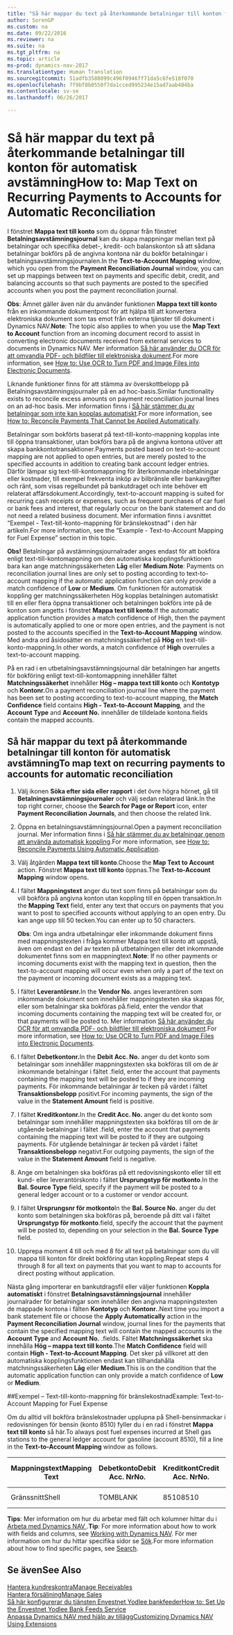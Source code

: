 ```yaml
---
title: "Så här mappar du text på återkommande betalningar till konton för automatisk avstämning"
author: SorenGP
ms.custom: na
ms.date: 09/22/2016
ms.reviewer: na
ms.suite: na
ms.tgt_pltfrm: na
ms.topic: article
ms-prod: dynamics-nav-2017
ms.translationtype: Human Translation
ms.sourcegitcommit: 51adfb3588099c496f0946ff71da5c6fe518f070
ms.openlocfilehash: 7f9bf8b0550f7da1cced995234e15ad7aab484ba
ms.contentlocale: sv-se
ms.lasthandoff: 06/26/2017

---
```


# <a name="how-to-map-text-on-recurring-payments-to-accounts-for-automatic-reconciliation"></a><span data-ttu-id="90e65-102">Så här mappar du text på återkommande betalningar till konton för automatisk avstämning</span><span class="sxs-lookup"><span data-stu-id="90e65-102">How to: Map Text on Recurring Payments to Accounts for Automatic Reconciliation</span></span>
<span data-ttu-id="90e65-103">I fönstret **Mappa text till konto** som du öppnar från fönstret **Betalningsavstämningsjournal** kan du skapa mappningar mellan text på betalningar och specifika debet-, kredit- och balanskonton så att sådana betalningar bokförs på de angivna kontona när du bokför betalningar i betalningsavstämningsjournalen.</span><span class="sxs-lookup"><span data-stu-id="90e65-103">In the **Text-to-Account Mapping** window, which you open from the **Payment Reconciliation Journal** window, you can set up mappings between text on payments and specific debit, credit, and balancing accounts so that such payments are posted to the specified accounts when you post the payment reconciliation journal.</span></span>

<span data-ttu-id="90e65-104">**Obs**: Ämnet gäller även när du använder funktionen **Mappa text till konto** från en inkommande dokumentpost för att hjälpa till att konvertera elektroniska dokument som tas emot från externa tjänster till dokument i Dynamics NAV.</span><span class="sxs-lookup"><span data-stu-id="90e65-104">**Note**: The topic also applies to when you use the **Map Text to Account** function from an incoming document record to assist in converting electronic documents received from external services to documents in Dynamics NAV.</span></span> <span data-ttu-id="90e65-105">Mer information [Så här använder du OCR för att omvandla PDF- och bildfiler till elektroniska dokument](across-how-use-ocr-pdf-images-files.md).</span><span class="sxs-lookup"><span data-stu-id="90e65-105">For more information, see [How to: Use OCR to Turn PDF and Image Files into Electronic Documents](across-how-use-ocr-pdf-images-files.md).</span></span>   

<span data-ttu-id="90e65-106">Liknande funktioner finns för att stämma av överskottbelopp på Betalningsavstämningsjournaler på en ad hoc-basis.</span><span class="sxs-lookup"><span data-stu-id="90e65-106">Similar functionality exists to reconcile excess amounts on payment reconciliation journal lines on an ad-hoc basis.</span></span> <span data-ttu-id="90e65-107">Mer information finns i [Så här stämmer du av betalningar som inte kan kopplas automatiskt](receivables-how-reconcile-payments-cannot-apply-auto.md).</span><span class="sxs-lookup"><span data-stu-id="90e65-107">For more information, see [How to: Reconcile Payments That Cannot be Applied Automatically](receivables-how-reconcile-payments-cannot-apply-auto.md).</span></span>

<span data-ttu-id="90e65-108">Betalningar som bokförts baserat på text-till-konto-mappning kopplas inte till öppna transaktioner, utan bokförs bara på de angivna kontona utöver att skapa bankkontotransaktioner.</span><span class="sxs-lookup"><span data-stu-id="90e65-108">Payments posted based on text-to-account mapping are not applied to open entries, but are merely posted to the specified accounts in addition to creating bank account ledger entries.</span></span> <span data-ttu-id="90e65-109">Därför lämpar sig text-till-kontomappning för återkommande inbetalningar eller kostnader, till exempel frekventa inköp av bilbränsle eller bankavgifter och ränt, som visas regelbundet på bankutdraget och inte behöver ett relaterat affärsdokument.</span><span class="sxs-lookup"><span data-stu-id="90e65-109">Accordingly, text-to-account mapping is suited for recurring cash receipts or expenses, such as frequent purchases of car fuel or bank fees and interest, that regularly occur on the bank statement and do not need a related business document.</span></span> <span data-ttu-id="90e65-110">Mer information finns i avsnittet “Exempel - Text-till-konto-mappning för bränslekostnad” i den här artikeln.</span><span class="sxs-lookup"><span data-stu-id="90e65-110">For more information, see the “Example - Text-to-Account Mapping for Fuel Expense” section in this topic.</span></span>

<span data-ttu-id="90e65-111">**Obs!** Betalningar på avstämningsjournalrader anges endast för att bokföra enligt text-till-kontomappning om den automatiska kopplingsfunktionen bara kan ange matchningssäkerheten **Låg** eller **Medium**.</span><span class="sxs-lookup"><span data-stu-id="90e65-111">**Note**: Payments on reconciliation journal lines are only set to posting according to text-to-account mapping if the automatic application function can only provide a match confidence of **Low** or **Medium**.</span></span> <span data-ttu-id="90e65-112">Om funktionen för automatisk koppling ger matchningssäkerheten Hög kopplas betalningen automatiskt till en eller flera öppna transaktioner och betalningen bokförs inte på de konton som angetts i fönstret **Mappa text till konto**.</span><span class="sxs-lookup"><span data-stu-id="90e65-112">If the automatic application function provides a match confidence of High, then the payment is automatically applied to one or more open entries, and the payment is not posted to the accounts specified in the **Text-to-Account Mapping** window.</span></span> <span data-ttu-id="90e65-113">Med andra ord åsidosätter en matchningssäkerhet på **Hög** en text-till-konto-mappning.</span><span class="sxs-lookup"><span data-stu-id="90e65-113">In other words, a match confidence of **High** overrules a text-to-account mapping.</span></span>

<span data-ttu-id="90e65-114">På en rad i en utbetalningsavstämningsjournal där betalningen har angetts för bokföring enligt text-till-kontomappning innehåller fältet **Matchningssäkerhet** innehåller **Hög – mappa text till konto** och **Kontotyp** och **Kontonr.**</span><span class="sxs-lookup"><span data-stu-id="90e65-114">On a payment reconciliation journal line where the payment has been set to posting according to text-to-account mapping, the **Match Confidence** field contains **High - Text-to-Account Mapping**, and the **Account Type** and **Account No.**</span></span> <span data-ttu-id="90e65-115">innehåller de tilldelade kontona.</span><span class="sxs-lookup"><span data-stu-id="90e65-115">fields contain the mapped accounts.</span></span>

## <a name="to-map-text-on-recurring-payments-to-accounts-for-automatic-reconciliation"></a><span data-ttu-id="90e65-116">Så här mappar du text på återkommande betalningar till konton för automatisk avstämning</span><span class="sxs-lookup"><span data-stu-id="90e65-116">To map text on recurring payments to accounts for automatic reconciliation</span></span>
1. <span data-ttu-id="90e65-117">Välj ikonen **Söka efter sida eller rapport** i det övre högra hörnet, gå till **Betalningsavstämningsjournaler** och välj sedan relaterad länk.</span><span class="sxs-lookup"><span data-stu-id="90e65-117">In the top right corner, choose the **Search for Page or Report** icon, enter **Payment Reconciliation Journals**, and then choose the related link.</span></span>
2. <span data-ttu-id="90e65-118">Öppna en betalningsavstämningsjournal.</span><span class="sxs-lookup"><span data-stu-id="90e65-118">Open a payment reconciliation journal.</span></span> <span data-ttu-id="90e65-119">Mer information finns i [Så här stämmer du av betalningar genom att använda automatisk koppling](receivables-how-reconcile-payments-auto-application.md).</span><span class="sxs-lookup"><span data-stu-id="90e65-119">For more information, see [How to: Reconcile Payments Using Automatic Application](receivables-how-reconcile-payments-auto-application.md).</span></span>
3. <span data-ttu-id="90e65-120">Välj åtgärden **Mappa text till konto**.</span><span class="sxs-lookup"><span data-stu-id="90e65-120">Choose the **Map Text to Account** action.</span></span> <span data-ttu-id="90e65-121">Fönstret **Mappa text till konto** öppnas.</span><span class="sxs-lookup"><span data-stu-id="90e65-121">The **Text-to-Account Mapping** window opens.</span></span>
4. <span data-ttu-id="90e65-122">I fältet **Mappningstext** anger du text som finns på betalningar som du vill bokföra på angivna konton utan koppling till en öppen transaktion.</span><span class="sxs-lookup"><span data-stu-id="90e65-122">In the **Mapping Text** field, enter any text that occurs on payments that you want to post to specified accounts without applying to an open entry.</span></span> <span data-ttu-id="90e65-123">Du kan ange upp till 50 tecken.</span><span class="sxs-lookup"><span data-stu-id="90e65-123">You can enter up to 50 characters.</span></span>

    <span data-ttu-id="90e65-124">**Obs**: Om inga andra utbetalningar eller inkommande dokument finns med mappningstexten i fråga kommer Mappa text till konto att uppstå, även om endast en del av texten på utbetalningen eller det inkommande dokumentet finns som en mappningtext.</span><span class="sxs-lookup"><span data-stu-id="90e65-124">**Note**: If no other payments or incoming documents exist with the mapping text in question, then the text-to-account mapping will occur even when only a part of the text on the payment or incoming document exists as a mapping text.</span></span>
5. <span data-ttu-id="90e65-125">I fältet **Leverantörsnr.**</span><span class="sxs-lookup"><span data-stu-id="90e65-125">In the **Vendor No.**</span></span> <span data-ttu-id="90e65-126">anges leverantören som inkommande dokument som innehåller mappningstexten ska skapas för, eller som betalningar ska bokföras på.</span><span class="sxs-lookup"><span data-stu-id="90e65-126">field, enter the vendor that incoming documents containing the mapping text will be created for, or that payments will be posted to.</span></span> <span data-ttu-id="90e65-127">Mer information [Så här använder du OCR för att omvandla PDF- och bildfiler till elektroniska dokument](across-how-use-ocr-pdf-images-files.md).</span><span class="sxs-lookup"><span data-stu-id="90e65-127">For more information, see [How to: Use OCR to Turn PDF and Image Files into Electronic Documents](across-how-use-ocr-pdf-images-files.md).</span></span>      
6. <span data-ttu-id="90e65-128">I fältet **Debetkontonr.**</span><span class="sxs-lookup"><span data-stu-id="90e65-128">In the **Debit Acc. No.**</span></span> <span data-ttu-id="90e65-129">anger du det konto som betalningar som innehåller mappningstexten ska bokföras till om de är inkommande betalningar i fältet .</span><span class="sxs-lookup"><span data-stu-id="90e65-129">field, enter the account that payments containing the mapping text will be posted to if they are incoming payments.</span></span> <span data-ttu-id="90e65-130">För inkommande betalningar är tecken på värdet i fältet **Transaktionsbelopp** positivt.</span><span class="sxs-lookup"><span data-stu-id="90e65-130">For incoming payments, the sign of the value in the **Statement Amount** field is positive.</span></span>
7. <span data-ttu-id="90e65-131">I fältet **Kreditkontonr.**</span><span class="sxs-lookup"><span data-stu-id="90e65-131">In the **Credit Acc. No.**</span></span> <span data-ttu-id="90e65-132">anger du det konto som betalningar som innehåller mappningstexten ska bokföras till om de är utgående betalningar i fältet .</span><span class="sxs-lookup"><span data-stu-id="90e65-132">field, enter the account that payments containing the mapping text will be posted to if they are outgoing payments.</span></span> <span data-ttu-id="90e65-133">För utgående betalningar är tecken på värdet i fältet **Transaktionsbelopp** negativt.</span><span class="sxs-lookup"><span data-stu-id="90e65-133">For outgoing payments, the sign of the value in the **Statement Amount** field is negative.</span></span>
8. <span data-ttu-id="90e65-134">Ange om betalningen ska bokföras på ett redovisningskonto eller till ett kund- eller leverantörskonto i fältet **Ursprungstyp för motkonto**.</span><span class="sxs-lookup"><span data-stu-id="90e65-134">In the **Bal. Source Type** field, specify if the payment will be posted to a general ledger account or to a customer or vendor account.</span></span>
9. <span data-ttu-id="90e65-135">I fältet **Ursprungsnr för motkonto**</span><span class="sxs-lookup"><span data-stu-id="90e65-135">In the **Bal. Source No.**</span></span> <span data-ttu-id="90e65-136">anger du det konto som betalningen ska bokföras på, beroende på ditt val i fältet **Ursprungstyp för motkonto**.</span><span class="sxs-lookup"><span data-stu-id="90e65-136">field, specify the account that the payment will be posted to, depending on your selection in the **Bal. Source Type** field.</span></span>
10. <span data-ttu-id="90e65-137">Upprepa moment 4 till och med 8 för all text på betalningar som du vill mappa till konton för direkt bokföring utan koppling.</span><span class="sxs-lookup"><span data-stu-id="90e65-137">Repeat steps 4 through 8 for all text on payments that you want to map to accounts for direct posting without application.</span></span>

<span data-ttu-id="90e65-138">Nästa gång importerar en bankutdragsfil eller väljer funktionen **Koppla automatiskt** i fönstret **Betalningsavstämningsjournal** innehåller journalrader för betalningar som innehåller den angivna mappningstexten de mappade kontona i fälten **Kontotyp** och **Kontonr.**.</span><span class="sxs-lookup"><span data-stu-id="90e65-138">Next time you import a bank statement file or choose the **Apply Automatically** action in the **Payment Reconciliation Journal** window, journal lines for the payments that contain the specified mapping text will contain the mapped accounts in the **Account Type** and **Account No.**</span></span> <span data-ttu-id="90e65-139">.</span><span class="sxs-lookup"><span data-stu-id="90e65-139">fields.</span></span> <span data-ttu-id="90e65-140">Fältet **Matchningssäkerhet** ska innehålla **Hög – mappa text till konto**.</span><span class="sxs-lookup"><span data-stu-id="90e65-140">The **Match Confidence** field will contain **High - Text-to-Account Mapping**.</span></span> <span data-ttu-id="90e65-141">Det sker på villkoret att den automatiska kopplingsfunktionen endast kan tillhandahålla matchningssäkerheten **Låg** eller **Medium**.</span><span class="sxs-lookup"><span data-stu-id="90e65-141">This is on the condition that the automatic application function can only provide a match confidence of **Low** or **Medium**.</span></span>

##<a name="example-text-to-account-mapping-for-fuel-expense"></a><span data-ttu-id="90e65-142">Exempel – Text-till-konto-mappning för bränslekostnad</span><span class="sxs-lookup"><span data-stu-id="90e65-142">Example: Text-to-Account Mapping for Fuel Expense</span></span>

<span data-ttu-id="90e65-143">Om du alltid vill bokföra bränslekostnader upplupna på Shell-bensinmackar i redovisningen för bensin (konto 8510) fyller du i en rad i fönstret **Mappa text till konto** så här.</span><span class="sxs-lookup"><span data-stu-id="90e65-143">To always post fuel expenses incurred at Shell gas stations to the general ledger account for gasoline (account 8510), fill a line in the **Text-to-Account Mapping** window as follows.</span></span>

|<span data-ttu-id="90e65-144">Mappningstext</span><span class="sxs-lookup"><span data-stu-id="90e65-144">Mapping Text</span></span> |<span data-ttu-id="90e65-145">Debetkonto</span><span class="sxs-lookup"><span data-stu-id="90e65-145">Debit Acc.</span></span> <span data-ttu-id="90e65-146">Nr</span><span class="sxs-lookup"><span data-stu-id="90e65-146">No.</span></span> |<span data-ttu-id="90e65-147">Kreditkont</span><span class="sxs-lookup"><span data-stu-id="90e65-147">Credit Acc.</span></span> <span data-ttu-id="90e65-148">Nr</span><span class="sxs-lookup"><span data-stu-id="90e65-148">No.</span></span> |<span data-ttu-id="90e65-149">Saldo</span><span class="sxs-lookup"><span data-stu-id="90e65-149">Bal.</span></span> <span data-ttu-id="90e65-150">Ursprungstyp</span><span class="sxs-lookup"><span data-stu-id="90e65-150">Source Type</span></span> |<span data-ttu-id="90e65-151">Saldo</span><span class="sxs-lookup"><span data-stu-id="90e65-151">Bal.</span></span> <span data-ttu-id="90e65-152">Ursprungsnr</span><span class="sxs-lookup"><span data-stu-id="90e65-152">Source No.</span></span> |
|-------------|---------------|----------------|-----------------|----------------|
|<span data-ttu-id="90e65-153">Gränssnitt</span><span class="sxs-lookup"><span data-stu-id="90e65-153">Shell</span></span> |<span data-ttu-id="90e65-154">TOM</span><span class="sxs-lookup"><span data-stu-id="90e65-154">BLANK</span></span> |<span data-ttu-id="90e65-155">8510</span><span class="sxs-lookup"><span data-stu-id="90e65-155">8510</span></span> |<span data-ttu-id="90e65-156">Redovisningskonto</span><span class="sxs-lookup"><span data-stu-id="90e65-156">G/L Account</span></span>|<span data-ttu-id="90e65-157">TOM</span><span class="sxs-lookup"><span data-stu-id="90e65-157">BLANK</span></span>|

<span data-ttu-id="90e65-158">**Tips**: Mer information om hur du arbetar med fält och kolumner hittar du i [Arbeta med Dynamics NAV ](ui-work-product.md).</span><span class="sxs-lookup"><span data-stu-id="90e65-158">**Tip**: For more information about how to work with fields and columns, see [Working with Dynamics NAV](ui-work-product.md).</span></span> <span data-ttu-id="90e65-159">För mer information om hur du hittar specifika sidor se [Sök](ui-search.md).</span><span class="sxs-lookup"><span data-stu-id="90e65-159">For more information about how to find specific pages, see [Search](ui-search.md).</span></span>

## <a name="see-also"></a><span data-ttu-id="90e65-160">Se även</span><span class="sxs-lookup"><span data-stu-id="90e65-160">See Also</span></span>
[<span data-ttu-id="90e65-161">Hantera kundreskontra</span><span class="sxs-lookup"><span data-stu-id="90e65-161">Manage Receivables</span></span>](receivables-manage-receivables.md)  
[<span data-ttu-id="90e65-162">Hantera försäljning</span><span class="sxs-lookup"><span data-stu-id="90e65-162">Manage Sales</span></span>](sales-manage-sales.md)  
[<span data-ttu-id="90e65-163">Så här konfigurerar du tjänsten Envestnet Yodlee bankfeeder</span><span class="sxs-lookup"><span data-stu-id="90e65-163">How to: Set Up the Envestnet Yodlee Bank Feeds Service</span></span>](bank-how-setup-bank-statement-service.md)  
[<span data-ttu-id="90e65-164">Anpassa Dynamics NAV med hjälp av tillägg</span><span class="sxs-lookup"><span data-stu-id="90e65-164">Customizing Dynamics NAV Using Extensions</span></span>](ui-extensions.md)

